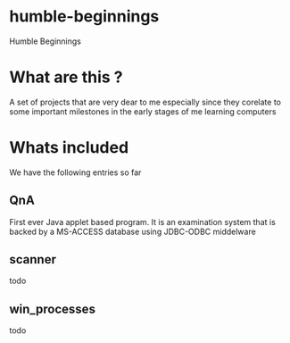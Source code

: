 # humble-beginnings
Humble Beginnings

# What are this ?

A set of projects that are very dear to me especially since they corelate to some important milestones in the early stages of me learning computers

# Whats included

We have the following entries so far

## QnA

First ever Java applet based program. It is an examination system that is backed by a MS-ACCESS database using JDBC-ODBC middelware

## scanner
todo

## win_processes
todo

